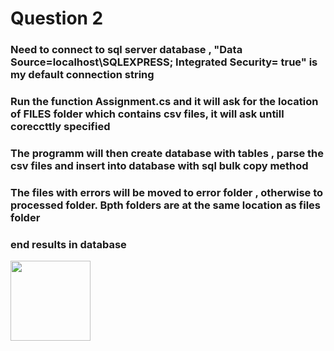 # Question 2 

### Need to connect to sql server database , "Data Source=localhost\SQLEXPRESS; Integrated Security= true" is my default connection string

### Run the function Assignment.cs and it will ask for the location of FILES folder which contains csv files, it will ask untill coreccttly specified

### The programm will then create database with tables , parse the csv files and insert into database with sql bulk copy method

### The files with errors will be moved to error folder , otherwise to processed folder. Bpth folders are at the same location as files folder

### end results in database 

<img src="Assignment/question2/result.jpeg" width="128"/>
